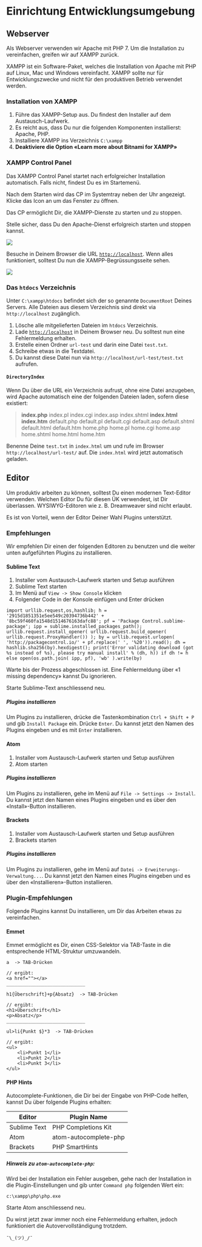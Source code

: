 # Einrichtung Entwicklungsumgebung

## Webserver

Als Webserver verwenden wir Apache mit PHP 7. Um die Installation zu vereinfachen, greifen wir auf XAMPP zurück.

XAMPP ist ein Software-Paket, welches die Installation von Apache mit PHP auf Linux, Mac und Windows vereinfacht. XAMPP sollte nur für Entwicklungszwecke und nicht für den produktiven Betrieb verwendet werden.

### Installation von XAMPP

1. Führe das XAMPP-Setup aus. Du findest den Installer auf dem Austausch-Laufwerk.
2. Es reicht aus, dass Du nur die folgenden Komponenten installierst: Apache, PHP.
3. Installiere XAMPP ins Verzeichnis `C:\xampp`
4. **Deaktiviere die Option «Learn more about Bitnami for XAMPP»**

### XAMPP Control Panel

Das XAMPP Control Panel startet nach erfolgreicher Installation automatisch. Falls nicht, findest Du es im Startemenü. 

Nach dem Starten wird das CP im Systemtray neben der Uhr angezeigt. Klicke das Icon an um das Fenster zu öffnen.

Das CP ermöglicht Dir, die XAMPP-Dienste zu starten und zu stoppen.

Stelle sicher, dass Du den Apache-Dienst erfolgreich starten und stoppen kannst.

![](res/xampp-cp.png)

Besuche in Deinem Browser die URL [`http://localhost`](http://localhost). Wenn alles funktioniert, solltest Du nun die XAMPP-Begrüssungsseite sehen.

![](res/xampp-dashboard.png)


### Das `htdocs` Verzeichnis

Unter `C:\xampp\htdocs` befindet sich der so genannte `DocumentRoot` Deines Servers. Alle Dateien aus diesem Verzeichnis sind direkt via `http://localhost` zugänglich.

1. Lösche alle mitgelieferten Dateien im `htdocs` Verzeichnis.
2. Lade [`http://localhost`](http://localhost) in Deinem Browser neu. Du solltest nun eine Fehlermeldung erhalten.
3. Erstelle einen Ordner `url-test` und darin eine Datei `test.txt`.
4. Schreibe etwas in die Textdatei.
5. Du kannst diese Datei nun via `http://localhost/url-test/test.txt` aufrufen.

#### `DirectoryIndex`

Wenn Du über die URL ein Verzeichnis aufrust, ohne eine Datei anzugeben, wird Apache automatisch eine der folgenden Dateien laden, sofern diese existiert:

> **index.php** index.pl index.cgi index.asp index.shtml **index.html** **index.htm** default.php default.pl default.cgi default.asp default.shtml default.html default.htm home.php home.pl home.cgi home.asp home.shtml home.html home.htm

Benenne Deine `test.txt` in `index.html` um und rufe im Browser `http://localhost/url-test/` auf. Die `index.html` wird jetzt automatisch geladen.


## Editor

Um produktiv arbeiten zu können, solltest Du einen modernen Text-Editor verwenden. Welchen Editor Du für diesen ÜK verwendest, ist Dir überlassen. WYSIWYG-Editoren wie z. B. Dreamweaver sind nicht erlaubt. 

Es ist von Vorteil, wenn der Editor Deiner Wahl Plugins unterstützt.

### Empfehlungen

Wir empfehlen Dir einen der folgenden Editoren zu benutzen und die weiter unten aufgeführten Plugins zu installieren.

#### Sublime Text

1. Installer vom Austausch-Laufwerk starten und Setup ausführen
2. Sublime Text starten
3. Im Menü auf `View -> Show Console` klicken
4. Folgender Code in der Konsole einfügen und Enter drücken

```
import urllib.request,os,hashlib; h = '2915d1851351e5ee549c20394736b442' + '8bc59f460fa1548d1514676163dafc88'; pf = 'Package Control.sublime-package'; ipp = sublime.installed_packages_path(); urllib.request.install_opener( urllib.request.build_opener( urllib.request.ProxyHandler()) ); by = urllib.request.urlopen( 'http://packagecontrol.io/' + pf.replace(' ', '%20')).read(); dh = hashlib.sha256(by).hexdigest(); print('Error validating download (got %s instead of %s), please try manual install' % (dh, h)) if dh != h else open(os.path.join( ipp, pf), 'wb' ).write(by)
```

Warte bis der Prozess abgeschlossen ist. Eine Fehlermeldung über «1 missing dependency» kannst Du ignorieren.

Starte Sublime-Text anschliessend neu.

##### Plugins installieren

Um Plugins zu installieren, drücke die Tastenkombination `Ctrl + Shift + P` und gib `Install Package` ein. Drücke `Enter`. Du kannst jetzt den Namen des Plugins eingeben und es mit `Enter` installieren.

#### Atom

1. Installer vom Austausch-Laufwerk starten und Setup ausführen
2. Atom starten

##### Plugins installieren

Um Plugins zu installieren, gehe im Menü auf `File -> Settings -> Install`. Du kannst jetzt den Namen eines Plugins eingeben und es über den «Install»-Button installieren.

#### Brackets

1. Installer vom Austausch-Laufwerk starten und Setup ausführen
2. Brackets starten

##### Plugins installieren

Um Plugins zu installieren, gehe im Menü auf `Datei -> Erweiterungs-Verwaltung...`. Du kannst jetzt den Namen eines Plugins eingeben und es über den «Installieren»-Button installieren.


### Plugin-Empfehlungen

Folgende Plugins kannst Du installieren, um Dir das Arbeiten etwas zu vereinfachen.

#### Emmet

Emmet ermöglicht es Dir, einen CSS-Selektor via TAB-Taste in die entsprechende HTML-Struktur umzuwandeln.

```
a  -> TAB-Drücken

// ergibt:
<a href=""></a>
_____________________________

h1{Überschrift}+p{Absatz}  -> TAB-Drücken

// ergibt:
<h1>Überschrift</h1>
<p>Absatz</p>
_____________________________

ul>li{Punkt $}*3  -> TAB-Drücken

// ergibt:
<ul>
    <li>Punkt 1</li>
    <li>Punkt 2</li>
    <li>Punkt 3</li>
</ul>
```

#### PHP Hints

Autocomplete-Funktionen, die Dir bei der Eingabe von PHP-Code helfen, kannst Du über folgende Plugins erhalten:

|    Editor    |      Plugin Name      |
|--------------|-----------------------|
| Sublime Text | PHP Completions Kit   |
| Atom         | atom-autocomplete-php |
| Brackets     | PHP SmartHints        |

##### Hinweis zu `atom-autocomplete-php`:

Wird bei der Installation ein Fehler ausgeben, gehe nach der Installation in die Plugin-Einstellungen und gib unter `Command php` folgenden Wert ein:

```
c:\xampp\php\php.exe
```

Starte Atom anschliessend neu.

Du wirst jetzt zwar immer noch eine Fehlermeldung erhalten, jedoch funktioniert die Autovervollständigung trotzdem.

`¯\_(ツ)_/¯`


